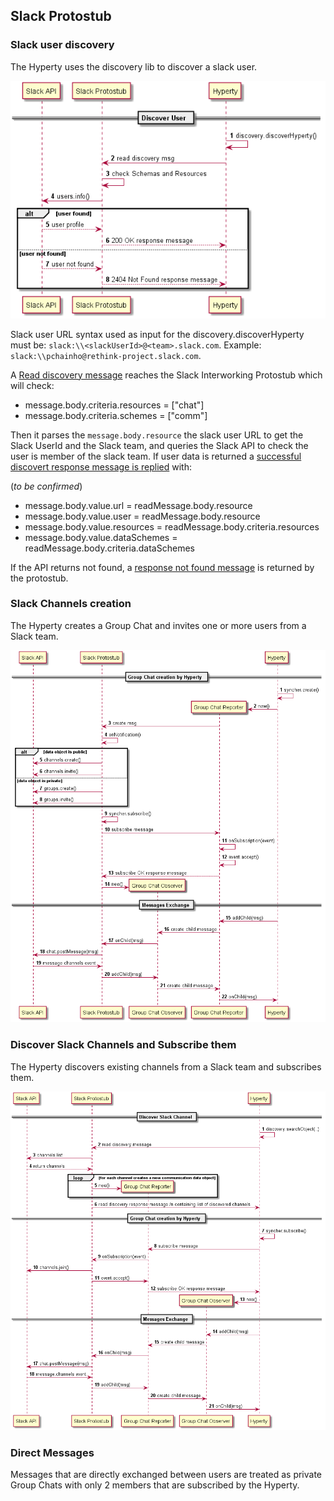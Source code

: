 ## Slack Protostub

### Slack user discovery

The Hyperty uses the discovery lib to discover a slack user.


![slack user discovery](discover-slack-user.png)

Slack user URL syntax used as input for the discovery.discoverHyperty must be: `slack:\\<slackUserId>@<team>.slack.com`. Example: `slack:\\pchainho@rethink-project.slack.com`.

A [Read discovery message](https://github.com/reTHINK-project/specs/blob/master/messages/registration-messages.md#hyperty-instance-query-per-user-andor-per-resources-andor-per-object-scheme) reaches the Slack Interworking Protostub which will check:

- message.body.criteria.resources = ["chat"]
- message.body.criteria.schemes = ["comm"]

Then it parses the `message.body.resource` the slack user URL to get the Slack UserId and the Slack team, and queries the Slack API to check the user is member of the slack team. If user data is returned a [successful discovert response message is replied](https://github.com/reTHINK-project/specs/blob/master/messages/registration-messages.md#hyperty-instance-query-per-user-andor-per-resources-andor-per-object-scheme) with:

(*to be confirmed*)

- message.body.value.url = readMessage.body.resource
- message.body.value.user = readMessage.body.resource
- message.body.value.resources = readMessage.body.criteria.resources
- message.body.value.dataSchemes = readMessage.body.criteria.dataSchemes

If the API returns not found, a [response not found message](https://github.com/reTHINK-project/specs/blob/master/messages/registration-messages.md#registry-not-found-responses-1) is returned by the protostub.

### Slack Channels creation

The Hyperty creates a Group Chat and invites one or more users from a Slack team.

![slack channel creation](create-slack-channel.png)

### Discover Slack Channels and Subscribe them

The Hyperty discovers existing channels from a Slack team and subscribes them.


![slack channel subscription](subscribe-slack-channel.png)

### Direct Messages

Messages that are directly exchanged between users are treated as private Group Chats with only 2 members that are subscribed by the Hyperty.
